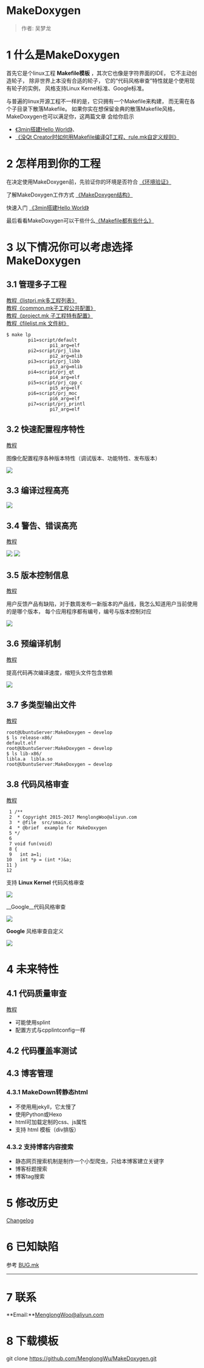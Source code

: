 MakeDoxygen
===========
> 作者: 吴梦龙

# 1 什么是MakeDoxygen
  首先它是个linux工程 __Makefile模板__ ，其次它也像是字符界面的IDE，
  它不主动创造轮子，
  除非世界上本没有合适的轮子，
  它的“代码风格审查”特性就是个使用现有轮子的实例，
  风格支持Linux Kernel标准、Google标准。

  与普遍的linux开源工程不一样的是，它只拥有一个Makefile来构建，
  而无需在各个子目录下散落Makefile。
  如果你实在想保留金典的散落Makefile风格，MakeDoxygen也可以满足你，这两篇文章
  会给你启示
  
  - [《3min搭建Hello World》](./doc/simple-guide.md)、
  - [《没Qt Creator时如何用Makefile编译QT工程、rule.mk自定义规则》](./doc/doc-rule.md)

# 2 怎样用到你的工程
  在决定使用MakeDoxygen前，先验证你的环境是否符合 
  [《环境验证》](./doc/doc-transplant.md)

  了解MakeDoxygen工作方式
  [《MakeDoxygen结构》](./doc/doc-makedoxygen.md)
  
  快速入门
  [《3min搭建Hello World》](./doc/simple-guide.md)

  最后看看MakeDoxygen可以干些什么[《Makefile都有些什么》](./doc/doc-makefile.md)

# 3 以下情况你可以考虑选择MakeDoxygen
## 3.1 管理多子工程
  [教程《listprj.mk多工程列表》](./doc/doc-listprj.md)  
  [教程《common.mk子工程公共配置》](./doc/doc-common.md)  
  [教程《project.mk 子工程特有配置》](./doc/doc-project.md)  
  [教程《filelist.mk 文件树》](./doc/doc-filelist.md)  

```
$ make lp
        pi1=script/default
                pi1_arg=elf
        pi2=script/prj_liba
                pi2_arg=mlib
        pi3=script/prj_libb
                pi3_arg=mlib
        pi4=script/prj_qt
                pi4_arg=elf
        pi5=script/prj_cpp_c
                pi5_arg=elf
        pi6=script/prj_moc
                pi6_arg=elf
        pi7=script/prj_printl
                pi7_arg=elf
```

## 3.2 快速配置程序特性
  [教程](./doc/doc-menuconfig.md)

  图像化配置程序各种版本特性（调试版本、功能特性、发布版本）

  ![](./doc/image/menuconfig.png)

## 3.3 编译过程高亮

  ![](./doc/image/hl.png)
## 3.4 警告、错误高亮
  [教程](./doc/doc-makefile.md)

  ![](./doc/image/sw.png)
  ![](./doc/image/se.png)


## 3.5 版本控制信息
  [教程](./doc/doc-gitsha1.md)

  用户反馈产品有缺陷，对于数周发布一新版本的产品线，我怎么知道用户当前使用的是哪个版本，
  每个应用程序都有编号，编号与版本控制对应

  ![](./doc/image/gitsha1.png)

## 3.6 预编译机制
  [教程](./doc/doc-precompile.md)

  提高代码再次编译速度，缩短头文件包含依赖

  ![](./doc/image/precompile.png)

## 3.7 多类型输出文件
  [教程](./doc/doc-listprj.md)

```
root@UbuntuServer:MakeDoxygen → develop
$ ls release-x86/
default.elf  
root@UbuntuServer:MakeDoxygen → develop
$ ls lib-x86/
libla.a  libla.so
root@UbuntuServer:MakeDoxygen → develop
```
## 3.8 代码风格审查
  [教程](./doc/doc-code-style.md)

```
 1 /**
 2  * Copyright 2015-2017 MenglongWoo@aliyun.com
 3  * @file  src/smain.c
 4  * @brief  example for MakeDoxygen
 5 */
 6 
 7 void fun(void)
 8 {
 9   int a=1;
10   int *p = (int *)&a;
11 }
12 
```

  支持 __Linux Kernel__ 代码风格审查

  ![](./doc/image/cs-checkpatch.png)

  __Google__代码风格审查

  ![](./doc/image/cs-cpplint.png)
  
  __Google__ 风格审查自定义

  ![](./doc/image/cpplintconfig.png)

# 4 未来特性
## 4.1 代码质量审查
  [教程](./doc/doc-code-review.md)

  - 可能使用splint
  - 配置方式与cpplintconfig一样

## 4.2 代码覆盖率测试


## 4.3 博客管理
### 4.3.1 MakeDown转静态html
  - 不使用用jekyll，它太慢了
  - 使用Python或Hexo
  - html可加载定制的css、js属性
  - 支持 html 模板（div排版）
### 4.3.2 支持博客内容搜索
  - 静态网页搜索机制是制作一个小型爬虫，只给本博客建立关键字
  - 博客标题搜索
  - 博客tag搜索

# 5 修改历史
  [Changelog](./Changelog)


# 6 已知缺陷

参考 [BUG.mk](./BUG.md)


---


# 7 联系
**Email:**MenglongWoo@aliyun.com

# 8 下载模板
git clone https://github.com/MenglongWu/MakeDoxygen.git

